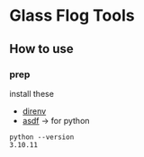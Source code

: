 # Glass Flog Tools

## How to use

### prep
 
install these
* [direnv](https://github.com/direnv/direnv) 
* [asdf](https://github.com/asdf-vm/asdf) -> for python

```
python --version
3.10.11
```
